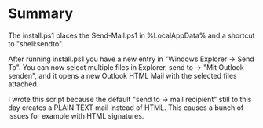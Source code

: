 # Summary

The install.ps1 places the Send-Mail.ps1 in %LocalAppData% and a shortcut to "shell:sendto".

After running install.ps1 you have a new entry in "Windows Explorer -> Send To".
You can now select multiple files in Explorer, send to -> "Mit Outlook senden", and it opens a new Outlook HTML Mail
with the selected files attached.

I wrote this script because the default "send to -> mail recipient" still to this day creates a PLAIN TEXT mail instead of HTML. This causes a bunch of issues for example with HTML signatures.